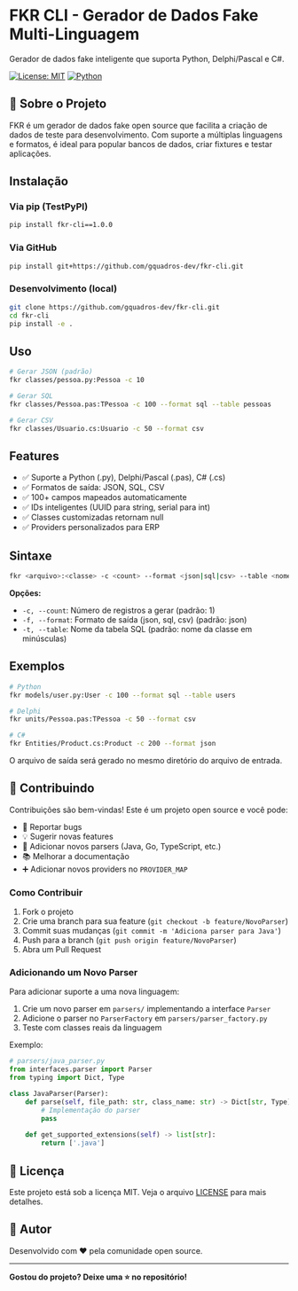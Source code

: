 # FKR CLI - Gerador de Dados Fake Multi-Linguagem

Gerador de dados fake inteligente que suporta Python, Delphi/Pascal e C#.

[![License: MIT](https://img.shields.io/badge/License-MIT-yellow.svg)](https://opensource.org/licenses/MIT)
[![Python](https://img.shields.io/badge/python-3.7+-blue.svg)](https://www.python.org/downloads/)

## 📝 Sobre o Projeto

FKR é um gerador de dados fake open source que facilita a criação de dados de teste para desenvolvimento. Com suporte a múltiplas linguagens e formatos, é ideal para popular bancos de dados, criar fixtures e testar aplicações.

## Instalação

### Via pip (TestPyPI)

```bash
pip install fkr-cli==1.0.0
```

### Via GitHub

```bash
pip install git+https://github.com/gquadros-dev/fkr-cli.git
```

### Desenvolvimento (local)

```bash
git clone https://github.com/gquadros-dev/fkr-cli.git
cd fkr-cli
pip install -e .
```

## Uso

```bash
# Gerar JSON (padrão)
fkr classes/pessoa.py:Pessoa -c 10

# Gerar SQL
fkr classes/Pessoa.pas:TPessoa -c 100 --format sql --table pessoas

# Gerar CSV
fkr classes/Usuario.cs:Usuario -c 50 --format csv
```

## Features

- ✅ Suporte a Python (.py), Delphi/Pascal (.pas), C# (.cs)
- ✅ Formatos de saída: JSON, SQL, CSV
- ✅ 100+ campos mapeados automaticamente
- ✅ IDs inteligentes (UUID para string, serial para int)
- ✅ Classes customizadas retornam null
- ✅ Providers personalizados para ERP

## Sintaxe

```bash
fkr <arquivo>:<classe> -c <count> --format <json|sql|csv> --table <nome>
```

**Opções:**
- `-c, --count`: Número de registros a gerar (padrão: 1)
- `-f, --format`: Formato de saída (json, sql, csv) (padrão: json)
- `-t, --table`: Nome da tabela SQL (padrão: nome da classe em minúsculas)

## Exemplos

```bash
# Python
fkr models/user.py:User -c 100 --format sql --table users

# Delphi
fkr units/Pessoa.pas:TPessoa -c 50 --format csv

# C#
fkr Entities/Product.cs:Product -c 200 --format json
```

O arquivo de saída será gerado no mesmo diretório do arquivo de entrada.

## 🤝 Contribuindo

Contribuições são bem-vindas! Este é um projeto open source e você pode:

- 🐛 Reportar bugs
- 💡 Sugerir novas features
- 🔧 Adicionar novos parsers (Java, Go, TypeScript, etc.)
- 📚 Melhorar a documentação
- ➕ Adicionar novos providers no `PROVIDER_MAP`

### Como Contribuir

1. Fork o projeto
2. Crie uma branch para sua feature (`git checkout -b feature/NovoParser`)
3. Commit suas mudanças (`git commit -m 'Adiciona parser para Java'`)
4. Push para a branch (`git push origin feature/NovoParser`)
5. Abra um Pull Request

### Adicionando um Novo Parser

Para adicionar suporte a uma nova linguagem:

1. Crie um novo parser em `parsers/` implementando a interface `Parser`
2. Adicione o parser no `ParserFactory` em `parsers/parser_factory.py`
3. Teste com classes reais da linguagem

Exemplo:

```python
# parsers/java_parser.py
from interfaces.parser import Parser
from typing import Dict, Type

class JavaParser(Parser):
    def parse(self, file_path: str, class_name: str) -> Dict[str, Type]:
        # Implementação do parser
        pass
    
    def get_supported_extensions(self) -> list[str]:
        return ['.java']
```

## 📄 Licença

Este projeto está sob a licença MIT. Veja o arquivo [LICENSE](LICENSE) para mais detalhes.

## 🌟 Autor

Desenvolvido com ❤️ pela comunidade open source.

---

**Gostou do projeto? Deixe uma ⭐ no repositório!**

